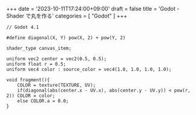 +++
date = '2023-10-11T17:24:00+09:00'
draft = false
title = 'Godot - Shader で丸を作る'
categories = [ "Godot" ]
+++

```gdscript
// Godot 4.1

#define diagonal(X, Y) pow(X, 2) + pow(Y, 2)

shader_type canvas_item;

uniform vec2 center = vec2(0.5, 0.5);
uniform float r = 0.5;
uniform vec4 color : source_color = vec4(1.0, 1.0, 1.0, 1.0);

void fragment(){
    COLOR = texture(TEXTURE, UV);
    if(diagonal(abs(center.x - UV.x), abs(center.y - UV.y)) < pow(r, 2)) COLOR = color;
    else COLOR.a = 0.0;
}
```
